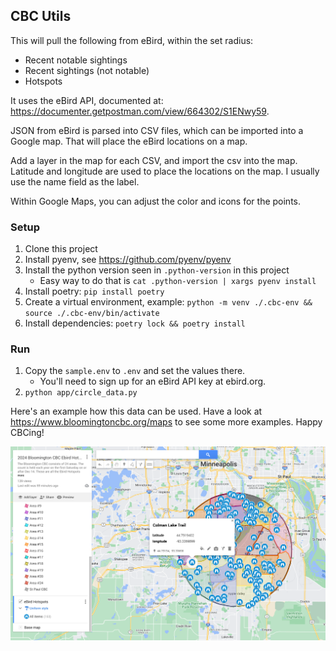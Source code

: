 ## CBC Utils

This will pull the following from eBird, within the set radius:

* Recent notable sightings
* Recent sightings (not notable)
* Hotspots

It uses the eBird API, documented at: https://documenter.getpostman.com/view/664302/S1ENwy59.

JSON from eBird is parsed into CSV files, which can be imported into a Google map. That will place the
eBird locations on a map.

Add a layer in the map for each CSV, and import the csv into the map.
Latitude and longitude are used to place the locations on the map. I usually
use the name field as the label.

Within Google Maps, you can adjust the color and icons for the points. 

### Setup

1. Clone this project
2. Install pyenv, see https://github.com/pyenv/pyenv
3. Install the python version seen in `.python-version` in this project
   * Easy way to do that is `cat .python-version | xargs pyenv install`
4. Install poetry: `pip install poetry`
5. Create a virtual environment, example: `python -m venv ./.cbc-env && source ./.cbc-env/bin/activate`
6. Install dependencies: `poetry lock && poetry install`


### Run
1. Copy the `sample.env` to `.env` and set the values there.
   * You'll need to sign up for an eBird API key at ebird.org.
2. `python app/circle_data.py`

Here's an example how this data can be used. Have a look at https://www.bloomingtoncbc.org/maps to see some more examples. Happy CBCing!

![img.png](img.png)
